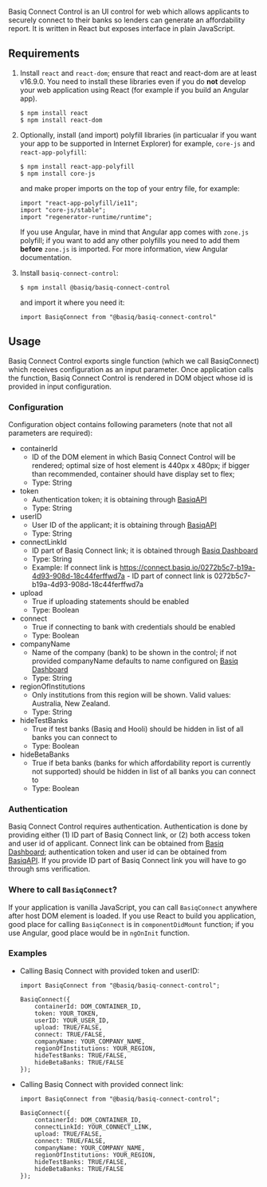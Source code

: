 Basiq Connect Control is an UI control for web which allows applicants to securely connect to their banks so lenders can generate an affordability report. It is written in React but exposes interface in plain JavaScript.

## Requirements

1. Install `react` and `react-dom`; ensure that react and react-dom are at least v16.9.0. You need to install these libraries even if you do **not** develop your web application using React (for example if you build an Angular app). 

	```
	$ npm install react
	$ npm install react-dom
	```

2. Optionally, install (and import) polyfill libraries (in particualar if you want your app to be supported in Internet Explorer) for example, `core-js` and `react-app-polyfill`:

 	```
	$ npm install react-app-polyfill
	$ npm install core-js
	```
	
	and make proper imports on the top of your entry file, for example:
	
	```
	import "react-app-polyfill/ie11";
	import "core-js/stable";
	import "regenerator-runtime/runtime";
	```

	If you use Angular, have in mind that Angular app comes with `zone.js` polyfill; if you want to add any other polyfills you need to add 	them **before** `zone.js` is imported. For more information, view Angular documentation.
	
3. Install `basiq-connect-control`:

	```
	$ npm install @basiq/basiq-connect-control
	```
	
	and import it where you need it:
	
	```
	import BasiqConnect from "@basiq/basiq-connect-control"
	```
	
## Usage

Basiq Connect Control exports single function (which we call BasiqConnect) which receives configuration as an input parameter. Once application calls the function, Basiq Connect Control is rendered in DOM object whose id is provided in input configuration.

### Configuration

Configuration object contains following parameters (note that not all parameters are required):

* containerId
  - ID of the DOM element in which Basiq Connect Control will be rendered; optimal size of host element is 440px x 480px; if bigger than recommended, container should have display set to flex;
  - Type: String
* token
  - Authentication token; it is obtaining through [BasiqAPI](https://api.basiq.io/reference)
  - Type: String
* userID
  - User ID of the applicant; it is obtaining through [BasiqAPI](https://api.basiq.io/reference)
  - Type: String
* connectLinkId
  - ID part of Basiq Connect link; it is obtained through [Basiq Dashboard](https://dashboard.basiq.io/)
  - Type: String
  - Example: If connect link is https://connect.basiq.io/0272b5c7-b19a-4d93-908d-18c44ferffwd7a - ID part of connect link is 0272b5c7-b19a-4d93-908d-18c44ferffwd7a
* upload
  - True if uploading statements should be enabled
  - Type: Boolean
* connect
  - True if connecting to bank with credentials should be enabled
  - Type: Boolean 
* companyName
  - Name of the company (bank) to be shown in the control; if not provided companyName defaults to name configured on [Basiq Dashboard](https://dashboard.basiq.io/)
  - Type: String
* regionOfInstitutions
  - Only institutions from this region will be shown. Valid values: Australia, New Zealand.
  - Type: String
* hideTestBanks
  - True if test banks (Basiq and Hooli) should be hidden in list of all banks you can connect to
  - Type: Boolean
* hideBetaBanks
  - True if beta banks (banks for which affordability report is currently not supported) should be hidden in list of all banks you can connect to
  - Type: Boolean

### Authentication

Basiq Connect Control requires authentication. Authentication is done by providing either (1) ID part of Basiq Connect link, or (2) both access token and user id of applicant. Connect link can be obtained from [Basiq Dashboard](https://dashboard.basiq.io/); authentication token and user id can be obtained from [BasiqAPI](https://api.basiq.io/reference). If you provide ID part of Basiq Connect link you will have to go through sms verification.

### Where to call `BasiqConnect`?

If your application is vanilla JavaScript, you can call `BasiqConnect` anywhere after host DOM element is loaded. If you use React to build you application, good place for calling `BasiqConnect` is in `componentDidMount` function; if you use Angular, good place would be in `ngOnInit` function.

### Examples

- Calling Basiq Connect with provided token and userID:

	```
	import BasiqConnect from "@basiq/basiq-connect-control";
	
	BasiqConnect({
	    containerId: DOM_CONTAINER_ID,
	    token: YOUR_TOKEN,
	    userID: YOUR_USER_ID,
	    upload: TRUE/FALSE,
	    connect: TRUE/FALSE,
	    companyName: YOUR_COMPANY_NAME,
	    regionOfInstitutions: YOUR_REGION,
	    hideTestBanks: TRUE/FALSE,
	    hideBetaBanks: TRUE/FALSE
	});
	```

- Calling Basiq Connect with provided connect link:

	```
	import BasiqConnect from "@basiq/basiq-connect-control";
	
	BasiqConnect({
	    containerId: DOM_CONTAINER_ID,
	    connectLinkId: YOUR_CONNECT_LINK,
	    upload: TRUE/FALSE,
	    connect: TRUE/FALSE,
	    companyName: YOUR_COMPANY_NAME,
	    regionOfInstitutions: YOUR_REGION,
	    hideTestBanks: TRUE/FALSE,
	    hideBetaBanks: TRUE/FALSE
	});
	```
